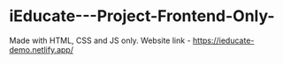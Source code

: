 # iEducate---Project-Frontend-Only-
Made with HTML, CSS and JS only.
Website link - https://ieducate-demo.netlify.app/
